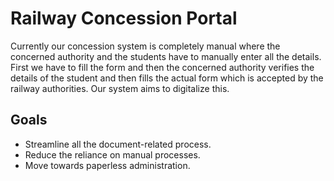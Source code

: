 # Railway Concession Portal

Currently our concession system is completely manual where the concerned authority and the students have to manually enter all the details. First we have to fill the form and then the concerned authority verifies the details of the student and then fills the actual form which is accepted by the railway authorities. Our system aims to digitalize this.

## Goals
- Streamline all the document-related process. 
- Reduce the reliance on manual processes.
- Move towards paperless administration.


